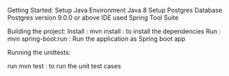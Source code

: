 Getting Started:
Setup Java Environment
  Java 8
Setup Postgres Database
  Postgres version 9.0.0 or above
IDE used
  Spring Tool Suite

Building the project:
  Install : mvn install : to install the dependencies
  Run : mvn spring-boot:run : Run the application as Spring boot app

Running the unittests:

run mvn test : to run the unit test cases




